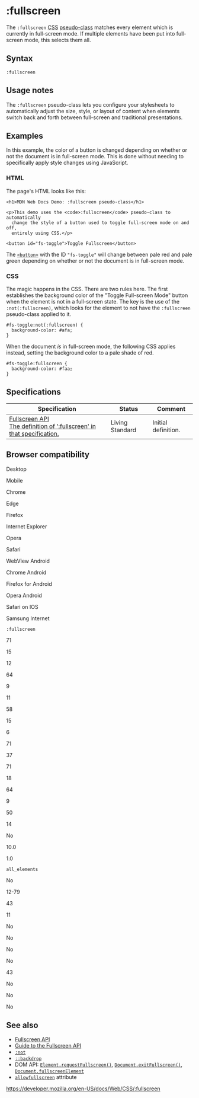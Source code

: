 # :fullscreen

The `:fullscreen` [CSS](https://developer.mozilla.org/en-US/docs/Web/CSS) [pseudo-class](pseudo-classes) matches every element which is currently in full-screen mode. If multiple elements have been put into full-screen mode, this selects them all.

## Syntax

    :fullscreen

## Usage notes

The `:fullscreen` pseudo-class lets you configure your stylesheets to automatically adjust the size, style, or layout of content when elements switch back and forth between full-screen and traditional presentations.

## Examples

In this example, the color of a button is changed depending on whether or not the document is in full-screen mode. This is done without needing to specifically apply style changes using JavaScript.

### HTML

The page's HTML looks like this:

    <h1>MDN Web Docs Demo: :fullscreen pseudo-class</h1>

    <p>This demo uses the <code>:fullscreen</code> pseudo-class to automatically
      change the style of a button used to toggle full-screen mode on and off,
      entirely using CSS.</p>

    <button id="fs-toggle">Toggle Fullscreen</button>

The [`<button>`](https://developer.mozilla.org/en-US/docs/Web/HTML/Element/button) with the ID `"fs-toggle"` will change between pale red and pale green depending on whether or not the document is in full-screen mode.

### CSS

The magic happens in the CSS. There are two rules here. The first establishes the background color of the "Toggle Full-screen Mode" button when the element is not in a full-screen state. The key is the use of the `:not(:fullscreen)`, which looks for the element to not have the `:fullscreen` pseudo-class applied to it.

    #fs-toggle:not(:fullscreen) {
      background-color: #afa;
    }

When the document _is_ in full-screen mode, the following CSS applies instead, setting the background color to a pale shade of red.

    #fs-toggle:fullscreen {
      background-color: #faa;
    }

## Specifications

<table><thead><tr class="header"><th>Specification</th><th>Status</th><th>Comment</th></tr></thead><tbody><tr class="odd"><td><a href="https://fullscreen.spec.whatwg.org/#:fullscreen-pseudo-class">Fullscreen API<br />
<span class="small">The definition of ':fullscreen' in that specification.</span></a></td><td><span class="spec-living">Living Standard</span></td><td>Initial definition.</td></tr></tbody></table>

## Browser compatibility

Desktop

Mobile

Chrome

Edge

Firefox

Internet Explorer

Opera

Safari

WebView Android

Chrome Android

Firefox for Android

Opera Android

Safari on IOS

Samsung Internet

`:fullscreen`

71

15

12

64

9

11

58

15

6

71

37

71

18

64

9

50

14

No

10.0

1.0

`all_elements`

No

12-79

43

11

No

No

No

No

43

No

No

No

## See also

- [Fullscreen API](https://developer.mozilla.org/en-US/docs/Web/API/Fullscreen_API)
- [Guide to the Fullscreen API](https://developer.mozilla.org/en-US/docs/Web/API/Fullscreen_API/Guide)
- [`:not`](:not)
- [`::backdrop`](::backdrop)
- DOM API: [`Element.requestFullscreen()`](https://developer.mozilla.org/en-US/docs/Web/API/Element/requestFullScreen), [`Document.exitFullscreen()`](https://developer.mozilla.org/en-US/docs/Web/API/Document/exitFullscreen), [`Document.fullscreenElement`](https://developer.mozilla.org/en-US/docs/Web/API/Document/fullscreenElement)
- [`allowfullscreen`](https://developer.mozilla.org/en-US/docs/Web/HTML/Element/iframe#attr-allowfullscreen) attribute

<a href="https://developer.mozilla.org/en-US/docs/Web/CSS/:fullscreen" class="_attribution-link">https://developer.mozilla.org/en-US/docs/Web/CSS/:fullscreen</a>

